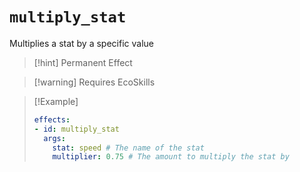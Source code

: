 # `multiply_stat`

Multiplies a stat by a specific value

> [!hint] Permanent Effect

> [!warning] Requires EcoSkills

> [!Example]
> ```yaml
> effects:
> - id: multiply_stat
>   args:
>     stat: speed # The name of the stat
>     multiplier: 0.75 # The amount to multiply the stat by
> ```
